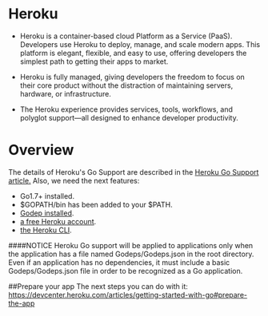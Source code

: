 # Heroku

- Heroku is a container-based cloud Platform as a Service (PaaS). Developers use Heroku to deploy, manage, and scale modern apps. This platform is elegant, flexible, and easy to use, offering developers the simplest path to getting their apps to market.

- Heroku is fully managed, giving developers the freedom to focus on their core product without the distraction of maintaining servers, hardware, or infrastructure. 
- The Heroku experience provides services, tools, workflows, and polyglot support—all designed to enhance developer productivity.

# Overview

The details of Heroku's Go Support are described in the [Heroku Go Support article.](https://devcenter.heroku.com/articles/go-support "Heroku Go Support article.")
Also, we need the next features:
- Go1.7+ installed.
- $GOPATH/bin has been added to your $PATH.
- [Godep installed](https://github.com/tools/godep "Godep installed").
- [a free Heroku account](https://signup.heroku.com/ "a free Heroku account").
- [the Heroku CLI](https://devcenter.heroku.com/articles/heroku-cli "the Heroku CLI").

####NOTICE 
Heroku Go support will be applied to applications only when the application has a file named Godeps/Godeps.json in the root directory. Even if an application has no dependencies, it must include a basic Godeps/Godeps.json file in order to be recognized as a Go application.

##Prepare your app
The next steps you can do with it:
https://devcenter.heroku.com/articles/getting-started-with-go#prepare-the-app
